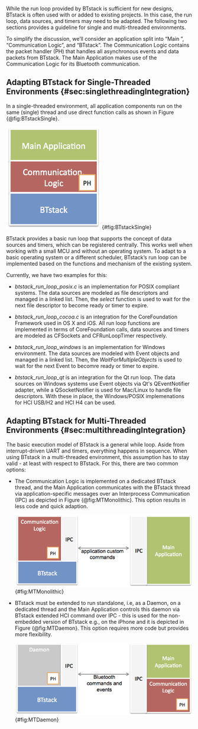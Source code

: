
While the run loop provided by BTstack is sufficient for new designs,
BTstack is often used with or added to existing projects. In this case,
the run loop, data sources, and timers may need to be adapted. The
following two sections provides a guideline for single and
multi-threaded environments.

To simplify the discussion, we’ll consider an application split into
“Main ”, “Communication Logic”, and “BTstack”. The Communication Logic
contains the packet handler (PH) that handles all asynchronous events
and data packets from BTstack. The Main Application makes use of the
Communication Logic for its Bluetooth communication.


## Adapting BTstack for Single-Threaded Environments {#sec:singlethreadingIntegration}


In a single-threaded environment, all application components run on the
same (single) thread and use direct function calls as shown in
Figure {@fig:BTstackSingle}.

![BTstack in single-threaded environment.](picts/singlethreading-btstack.png) {#fig:BTstackSingle}

BTstack provides a basic run loop that supports the concept of data
sources and timers, which can be registered centrally. This works well
when working with a small MCU and without an operating system. To adapt
to a basic operating system or a different scheduler, BTstack’s run loop
can be implemented based on the functions and mechanism of the existing
system.

Currently, we have two examples for this:

-   *btstack_run_loop_posix.c* is an implementation for POSIX compliant
    systems. The data sources are modeled as file descriptors and
    managed in a linked list. Then, the *select* function is used to wait
    for the next file descriptor to become ready or timer to expire.

-   *btstack_run_loop_cocoa.c* is an integration for the CoreFoundation
    Framework used in OS X and iOS. All run loop functions are
    implemented in terms of CoreFoundation calls, data sources and
    timers are modeled as CFSockets and CFRunLoopTimer respectively.

-   *btstack_run_loop_windows* is an implementation for Windows environment.
    The data sources are modeled with Event objects and managed in a linked list.
    Then, the *WaitForMultipleObjects* is used to wait for the next Event to
    becomre ready or timer to expire.

-   *btstack_run_loop_qt* is an integration for the Qt run loop.
    The data sources on Windows systems use Event objects via Qt's QEventNotifier adapter,
    while a QSocketNotifier is used for Mac/Linux to handle file descriptors.
    With these in place, the Windows/POSIX implemenations for HCI USB/H2 and HCI H4 can be used.

## Adapting BTstack for Multi-Threaded Environments {#sec:multithreadingIntegration}


The basic execution model of BTstack is a general while loop. Aside from
interrupt-driven UART and timers, everything happens in sequence. When
using BTstack in a multi-threaded environment, this assumption has to
stay valid - at least with respect to BTstack. For this, there are two
common options:


-   The Communication Logic is implemented on a dedicated BTstack
    thread, and the Main Application communicates with the BTstack
    thread via application-specific messages over an Interprocess
    Communication (IPC) as depicted in Figure {@fig:MTMonolithic}. 
    This option results in less code and quick adaption.

    ![BTstack in multi-threaded environment - monolithic solution.](picts/multithreading-monolithic.png) {#fig:MTMonolithic}

-   BTstack must be extended to run standalone, i.e, as a Daemon, on a
    dedicated thread and the Main Application controls this daemon via
    BTstack extended HCI command over IPC - this is used for the
    non-embedded version of BTstack e.g., on the iPhone and it is depicted 
    in Figure {@fig:MTDaemon}. This option requires more code but provides 
    more flexibility.

    ![BTstack in multi-threaded environment - solution with daemon.](picts/multithreading-btdaemon.png) {#fig:MTDaemon}
